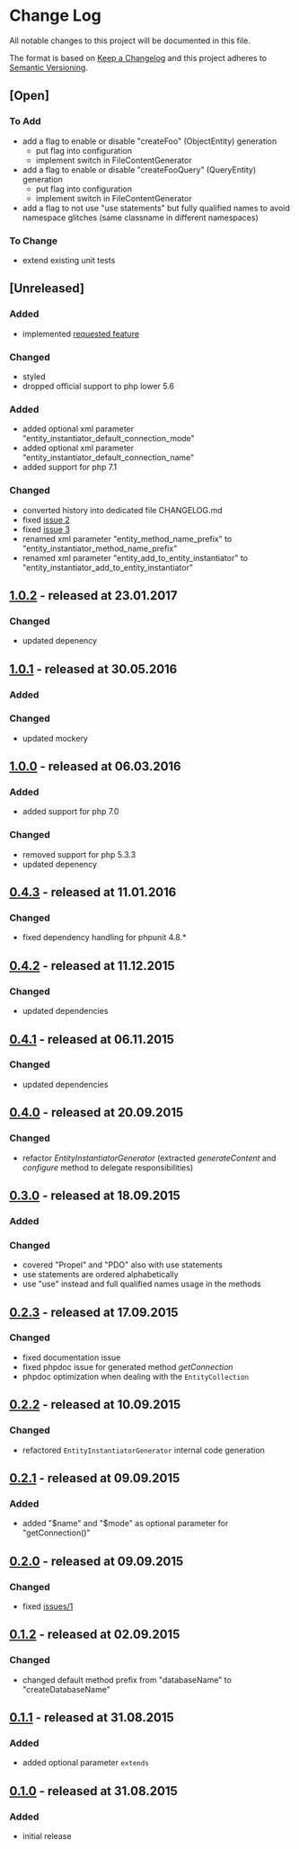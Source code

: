 # Change Log

All notable changes to this project will be documented in this file.

The format is based on [Keep a Changelog](http://keepachangelog.com/)
and this project adheres to [Semantic Versioning](http://semver.org/).

## [Open]

### To Add

* add a flag to enable or disable "createFoo" (ObjectEntity) generation
    * put flag into configuration
    * implement switch in FileContentGenerator
* add a flag to enable or disable "createFooQuery" (QueryEntity) generation
    * put flag into configuration
    * implement switch in FileContentGenerator
* add a flag to not use "use statements" but fully qualified names to avoid namespace glitches (same classname in different namespaces)

### To Change

* extend existing unit tests

## [Unreleased]

### Added

* implemented [requested feature](https://github.com/bazzline/php_propel_behavior_entity_instantiator/issues/5)

### Changed

* styled
* dropped official support to php lower 5.6

### Added

* added optional xml parameter "entity_instantiator_default_connection_mode"
* added optional xml parameter "entity_instantiator_default_connection_name"
* added support for php 7.1

### Changed

* converted history into dedicated file CHANGELOG.md
* fixed [issue 2](https://github.com/bazzline/php_propel_behavior_entity_instantiator/issues/2)
* fixed [issue 3](https://github.com/bazzline/php_propel_behavior_entity_instantiator/issues/3)
* renamed xml parameter "entity_method_name_prefix" to "entity_instantiator_method_name_prefix"
* renamed xml parameter "entity_add_to_entity_instantiator" to "entity_instantiator_add_to_entity_instantiator"

## [1.0.2](https://github.com/bazzline/php_propel_behavior_create_entity/tree/1.0.2) - released at 23.01.2017

### Changed

* updated depenency

## [1.0.1](https://github.com/bazzline/php_propel_behavior_create_entity/tree/1.0.1) - released at 30.05.2016

### Added

### Changed

* updated mockery

## [1.0.0](https://github.com/bazzline/php_propel_behavior_create_entity/tree/1.0.0) - released at 06.03.2016

### Added

* added support for php 7.0

### Changed

* removed support for php 5.3.3
* updated depenency

## [0.4.3](https://github.com/bazzline/php_propel_behavior_create_entity/tree/0.4.2) - released at 11.01.2016

### Changed

* fixed dependency handling for phpunit 4.8.*

## [0.4.2](https://github.com/bazzline/php_propel_behavior_create_entity/tree/0.4.2) - released at 11.12.2015

### Changed

* updated dependencies

## [0.4.1](https://github.com/bazzline/php_propel_behavior_create_entity/tree/0.4.1) - released at 06.11.2015

### Changed

* updated dependencies

## [0.4.0](https://github.com/bazzline/php_propel_behavior_create_entity/tree/0.4.0) - released at 20.09.2015

### Changed

* refactor *EntityInstantiatorGenerator* (extracted *generateContent* and *configure* method to delegate responsibilities)

## [0.3.0](https://github.com/bazzline/php_propel_behavior_create_entity/tree/0.3.0) - released at 18.09.2015

### Added

### Changed

* covered "Propel" and "PDO" also with use statements
* use statements are ordered alphabetically
* use "use" instead and full qualified names usage in the methods

## [0.2.3](https://github.com/bazzline/php_propel_behavior_create_entity/tree/0.2.3) - released at 17.09.2015

### Changed

* fixed documentation issue
* fixed phpdoc issue for generated method *getConnection*
* phpdoc optimization when dealing with the `EntityCollection`

## [0.2.2](https://github.com/bazzline/php_propel_behavior_create_entity/tree/0.2.2) - released at 10.09.2015

### Changed

* refactored `EntityInstantiatorGenerator` internal code generation

## [0.2.1](https://github.com/bazzline/php_propel_behavior_create_entity/tree/0.2.1) - released at 09.09.2015

### Added

* added "$name" and "$mode" as optional parameter for "getConnection()"

## [0.2.0](https://github.com/bazzline/php_propel_behavior_create_entity/tree/0.2.0) - released at 09.09.2015

### Changed

* fixed [issues/1](https://github.com/bazzline/php_propel_behavior_entity_instantiator/issues/1)

## [0.1.2](https://github.com/bazzline/php_propel_behavior_create_entity/tree/0.1.2) - released at 02.09.2015

### Changed

* changed default method prefix from "databaseName" to "createDatabaseName"

## [0.1.1](https://github.com/bazzline/php_propel_behavior_create_entity/tree/0.1.1) - released at 31.08.2015

### Added

* added optional parameter `extends`

## [0.1.0](https://github.com/bazzline/php_propel_behavior_create_entity/tree/0.1.0) - released at 31.08.2015

### Added

* initial release

